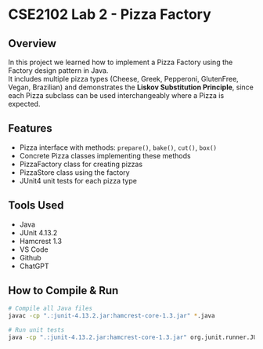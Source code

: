 # CSE2102 Lab 2 - Pizza Factory

## Overview

In this project we learned how to implement a Pizza Factory using the Factory design pattern in Java.  
It includes multiple pizza types (Cheese, Greek, Pepperoni, GlutenFree, Vegan, Brazilian) and demonstrates the **Liskov Substitution Principle**, since each Pizza subclass can be used interchangeably where a Pizza is expected.

## Features

- Pizza interface with methods: `prepare()`, `bake()`, `cut()`, `box()`
- Concrete Pizza classes implementing these methods
- PizzaFactory class for creating pizzas
- PizzaStore class using the factory
- JUnit4 unit tests for each pizza type

## Tools Used

- Java
- JUnit 4.13.2
- Hamcrest 1.3
- VS Code
- Github
- ChatGPT

## How to Compile & Run

```bash
# Compile all Java files
javac -cp ".:junit-4.13.2.jar:hamcrest-core-1.3.jar" *.java

# Run unit tests
java -cp ".:junit-4.13.2.jar:hamcrest-core-1.3.jar" org.junit.runner.JUnitCore PizzaTest
```

